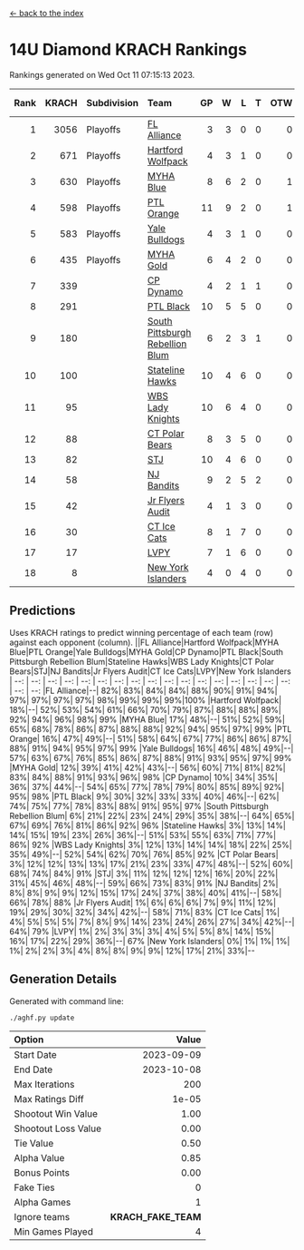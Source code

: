 [<- back to the index](readme.md)
# 14U Diamond KRACH Rankings
Rankings generated on Wed Oct 11 07:15:13 2023.

Rank|KRACH|Subdivision|Team|GP|W|L|T|OTW|OTL|SoS|Exp Wins|Win Diff
---:|---:|:---|:---|---:|---:|---:|---:|---:|---:|---:|---:|---:
1|3056|Playoffs|[FL Alliance](https://gamesheetstats.com/seasons/3663/teams/156905/schedule)|3|3|0|0|0|0|122|3.8|-0.0
2|671|Playoffs|[Hartford Wolfpack](https://gamesheetstats.com/seasons/3663/teams/140814/schedule)|4|3|1|0|0|1|243|3.8|-0.0
3|630|Playoffs|[MYHA Blue](https://gamesheetstats.com/seasons/3663/teams/140816/schedule)|8|6|2|0|1|0|233|6.8|-0.0
4|598|Playoffs|[PTL Orange](https://gamesheetstats.com/seasons/3663/teams/140821/schedule)|11|9|2|0|1|0|167|9.9|0.0
5|583|Playoffs|[Yale Bulldogs](https://gamesheetstats.com/seasons/3663/teams/156906/schedule)|4|3|1|0|0|0|235|3.9|0.0
6|435|Playoffs|[MYHA Gold](https://gamesheetstats.com/seasons/3663/teams/140824/schedule)|6|4|2|0|0|0|286|4.9|0.0
7|339||[CP Dynamo](https://gamesheetstats.com/seasons/3663/teams/140823/schedule)|4|2|1|1|0|0|235|3.3|-0.0
8|291||[PTL Black](https://gamesheetstats.com/seasons/3663/teams/140815/schedule)|10|5|5|0|0|0|671|5.8|-0.0
9|180||[South Pittsburgh Rebellion Blum](https://gamesheetstats.com/seasons/3663/teams/140812/schedule)|6|2|3|1|0|0|347|3.3|-0.0
10|100||[Stateline Hawks](https://gamesheetstats.com/seasons/3663/teams/140813/schedule)|10|4|6|0|0|0|294|4.9|0.0
11|95||[WBS Lady Knights](https://gamesheetstats.com/seasons/3663/teams/140825/schedule)|10|6|4|0|0|0|350|6.9|0.0
12|88||[CT Polar Bears](https://gamesheetstats.com/seasons/3663/teams/140818/schedule)|8|3|5|0|0|0|459|3.8|-0.0
13|82||[STJ](https://gamesheetstats.com/seasons/3663/teams/140822/schedule)|10|4|6|0|0|0|255|4.9|0.0
14|58||[NJ Bandits](https://gamesheetstats.com/seasons/3663/teams/140811/schedule)|9|2|5|2|0|0|133|3.9|0.0
15|42||[Jr Flyers Audit](https://gamesheetstats.com/seasons/3663/teams/140819/schedule)|4|1|3|0|0|0|257|1.9|0.0
16|30||[CT Ice Cats](https://gamesheetstats.com/seasons/3663/teams/140826/schedule)|8|1|7|0|0|1|304|1.9|0.0
17|17||[LVPY](https://gamesheetstats.com/seasons/3663/teams/140820/schedule)|7|1|6|0|0|0|160|1.9|0.0
18|8||[New York Islanders](https://gamesheetstats.com/seasons/3663/teams/140832/schedule)|4|0|4|0|0|0|132|0.9|0.0

## Predictions
Uses KRACH ratings to predict winning percentage of each team (row) against each opponent (column).
||FL Alliance|Hartford Wolfpack|MYHA Blue|PTL Orange|Yale Bulldogs|MYHA Gold|CP Dynamo|PTL Black|South Pittsburgh Rebellion Blum|Stateline Hawks|WBS Lady Knights|CT Polar Bears|STJ|NJ Bandits|Jr Flyers Audit|CT Ice Cats|LVPY|New York Islanders
| --: | --: | --: | --: | --: | --: | --: | --: | --: | --: | --: | --: | --: | --: | --: | --: | --: | --: | --: 
|FL Alliance|--| 82%| 83%| 84%| 84%| 88%| 90%| 91%| 94%| 97%| 97%| 97%| 97%| 98%| 99%| 99%| 99%|100%
|Hartford Wolfpack| 18%|--| 52%| 53%| 54%| 61%| 66%| 70%| 79%| 87%| 88%| 88%| 89%| 92%| 94%| 96%| 98%| 99%
|MYHA Blue| 17%| 48%|--| 51%| 52%| 59%| 65%| 68%| 78%| 86%| 87%| 88%| 88%| 92%| 94%| 95%| 97%| 99%
|PTL Orange| 16%| 47%| 49%|--| 51%| 58%| 64%| 67%| 77%| 86%| 86%| 87%| 88%| 91%| 94%| 95%| 97%| 99%
|Yale Bulldogs| 16%| 46%| 48%| 49%|--| 57%| 63%| 67%| 76%| 85%| 86%| 87%| 88%| 91%| 93%| 95%| 97%| 99%
|MYHA Gold| 12%| 39%| 41%| 42%| 43%|--| 56%| 60%| 71%| 81%| 82%| 83%| 84%| 88%| 91%| 93%| 96%| 98%
|CP Dynamo| 10%| 34%| 35%| 36%| 37%| 44%|--| 54%| 65%| 77%| 78%| 79%| 80%| 85%| 89%| 92%| 95%| 98%
|PTL Black|  9%| 30%| 32%| 33%| 33%| 40%| 46%|--| 62%| 74%| 75%| 77%| 78%| 83%| 88%| 91%| 95%| 97%
|South Pittsburgh Rebellion Blum|  6%| 21%| 22%| 23%| 24%| 29%| 35%| 38%|--| 64%| 65%| 67%| 69%| 76%| 81%| 86%| 92%| 96%
|Stateline Hawks|  3%| 13%| 14%| 14%| 15%| 19%| 23%| 26%| 36%|--| 51%| 53%| 55%| 63%| 71%| 77%| 86%| 92%
|WBS Lady Knights|  3%| 12%| 13%| 14%| 14%| 18%| 22%| 25%| 35%| 49%|--| 52%| 54%| 62%| 70%| 76%| 85%| 92%
|CT Polar Bears|  3%| 12%| 12%| 13%| 13%| 17%| 21%| 23%| 33%| 47%| 48%|--| 52%| 60%| 68%| 74%| 84%| 91%
|STJ|  3%| 11%| 12%| 12%| 12%| 16%| 20%| 22%| 31%| 45%| 46%| 48%|--| 59%| 66%| 73%| 83%| 91%
|NJ Bandits|  2%|  8%|  8%|  9%|  9%| 12%| 15%| 17%| 24%| 37%| 38%| 40%| 41%|--| 58%| 66%| 78%| 88%
|Jr Flyers Audit|  1%|  6%|  6%|  6%|  7%|  9%| 11%| 12%| 19%| 29%| 30%| 32%| 34%| 42%|--| 58%| 71%| 83%
|CT Ice Cats|  1%|  4%|  5%|  5%|  5%|  7%|  8%|  9%| 14%| 23%| 24%| 26%| 27%| 34%| 42%|--| 64%| 79%
|LVPY|  1%|  2%|  3%|  3%|  3%|  4%|  5%|  5%|  8%| 14%| 15%| 16%| 17%| 22%| 29%| 36%|--| 67%
|New York Islanders|  0%|  1%|  1%|  1%|  1%|  2%|  2%|  3%|  4%|  8%|  8%|  9%|  9%| 12%| 17%| 21%| 33%|--

## Generation Details

Generated with command line:
```
./aghf.py update
```

| Option | Value |
| :----- | ----: |
| Start Date | 2023-09-09 |
| End Date | 2023-10-08 |
| Max Iterations | 200 |
| Max Ratings Diff | 1e-05 |
| Shootout Win Value | 1.00 |
| Shootout Loss Value | 0.00 |
| Tie Value | 0.50 |
| Alpha Value | 0.85 |
| Bonus Points | 0.00 |
| Fake Ties | 0 |
| Alpha Games | 1 |
| Ignore teams | __KRACH_FAKE_TEAM__ |
| Min Games Played | 4 |

